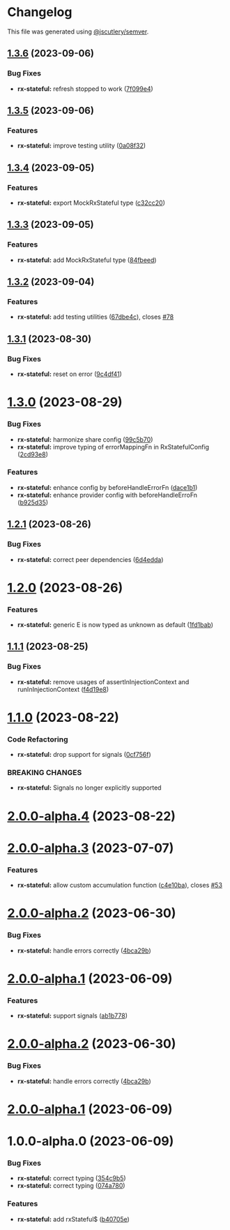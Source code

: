 # Changelog

This file was generated using [@jscutlery/semver](https://github.com/jscutlery/semver).

## [1.3.6](https://github.com/mikelgo/angular-kit/compare/rx-stateful-1.3.5...rx-stateful-1.3.6) (2023-09-06)


### Bug Fixes

* **rx-stateful:** refresh stopped to work ([7f099e4](https://github.com/mikelgo/angular-kit/commit/7f099e40ca93f0d676df4e022d0e57008da0757c))



## [1.3.5](https://github.com/mikelgo/angular-kit/compare/rx-stateful-1.3.4...rx-stateful-1.3.5) (2023-09-06)


### Features

* **rx-stateful:** improve testing utility ([0a08f32](https://github.com/mikelgo/angular-kit/commit/0a08f32f141204ddb3152cac8cee0b20264c9bf4))



## [1.3.4](https://github.com/mikelgo/angular-kit/compare/rx-stateful-1.3.3...rx-stateful-1.3.4) (2023-09-05)


### Features

* **rx-stateful:** export MockRxStateful type ([c32cc20](https://github.com/mikelgo/angular-kit/commit/c32cc20ed2e0358d36637fd37e594d9a43771eda))



## [1.3.3](https://github.com/mikelgo/angular-kit/compare/rx-stateful-1.3.2...rx-stateful-1.3.3) (2023-09-05)


### Features

* **rx-stateful:** add MockRxStateful type ([84fbeed](https://github.com/mikelgo/angular-kit/commit/84fbeed3e0ea27d437acb6e5d676587ff3d37a32))



## [1.3.2](https://github.com/mikelgo/angular-kit/compare/rx-stateful-1.3.1...rx-stateful-1.3.2) (2023-09-04)


### Features

* **rx-stateful:** add testing utilities ([67dbe4c](https://github.com/mikelgo/angular-kit/commit/67dbe4c990c0dae64c051fb1e5be8beba86ca4ab)), closes [#78](https://github.com/mikelgo/angular-kit/issues/78)



## [1.3.1](https://github.com/mikelgo/angular-kit/compare/rx-stateful-1.3.0...rx-stateful-1.3.1) (2023-08-30)


### Bug Fixes

* **rx-stateful:** reset on error ([9c4df41](https://github.com/mikelgo/angular-kit/commit/9c4df4168d3de1ac1b957393e291ba35423c6131))



# [1.3.0](https://github.com/mikelgo/angular-kit/compare/rx-stateful-1.2.1...rx-stateful-1.3.0) (2023-08-29)


### Bug Fixes

* **rx-stateful:** harmonize share config ([99c5b70](https://github.com/mikelgo/angular-kit/commit/99c5b7064eb5c2f522d7e7875554304d0514576b))
* **rx-stateful:** improve typing of errorMappingFn in RxStatefulConfig ([2cd93e8](https://github.com/mikelgo/angular-kit/commit/2cd93e89a9c9504163eecccd7c945e6b3c3882f7))


### Features

* **rx-stateful:** enhance config by beforeHandleErrorFn ([dace1b1](https://github.com/mikelgo/angular-kit/commit/dace1b1627d76c082affc4722da8adbe72588ae2))
* **rx-stateful:** enhance provider config with beforeHandleErroFn ([b925d35](https://github.com/mikelgo/angular-kit/commit/b925d35d667dee6d0a8d203e3660e132d15373db))



## [1.2.1](https://github.com/mikelgo/angular-kit/compare/rx-stateful-1.2.0...rx-stateful-1.2.1) (2023-08-26)


### Bug Fixes

* **rx-stateful:** correct peer dependencies ([6d4edda](https://github.com/mikelgo/angular-kit/commit/6d4eddaa45a7468ce10d81767cf6e3ac7941e91d))



# [1.2.0](https://github.com/mikelgo/angular-kit/compare/rx-stateful-1.1.1...rx-stateful-1.2.0) (2023-08-26)


### Features

* **rx-stateful:** generic E is now typed as unknown as default ([1fd1bab](https://github.com/mikelgo/angular-kit/commit/1fd1bab4efa269f3110df73adbaa19c82b14bb21))



## [1.1.1](https://github.com/mikelgo/angular-kit/compare/rx-stateful-1.1.0...rx-stateful-1.1.1) (2023-08-25)


### Bug Fixes

* **rx-stateful:** remove usages of assertInInjectionContext and runInInjectionContext ([f4d19e8](https://github.com/mikelgo/angular-kit/commit/f4d19e8eeb51959bc9549f093eaeab0e822b26de))



# [1.1.0](https://github.com/mikelgo/angular-kit/compare/rx-stateful-1.0.0...rx-stateful-1.1.0) (2023-08-22)


### Code Refactoring

* **rx-stateful:** drop support for signals ([0cf756f](https://github.com/mikelgo/angular-kit/commit/0cf756ff7c36385c9642ce7b93369913b9812590))


### BREAKING CHANGES

* **rx-stateful:** Signals no longer explicitly supported



# [2.0.0-alpha.4](https://github.com/mikelgo/angular-kit/compare/rx-stateful-2.0.0-alpha.3...rx-stateful-2.0.0-alpha.4) (2023-08-22)



# [2.0.0-alpha.3](https://github.com/code-workers-io/angular-kit/compare/rx-stateful-1.0.0-alpha.3...rx-stateful-2.0.0-alpha.3) (2023-07-07)


### Features

* **rx-stateful:** allow custom accumulation function ([c4e10ba](https://github.com/code-workers-io/angular-kit/commit/c4e10ba0d1d26a30b3c936127e09f9e69e09bf33)), closes [#53](https://github.com/code-workers-io/angular-kit/issues/53)



# [2.0.0-alpha.2](https://github.com/code-workers-io/angular-kit/compare/rx-stateful-1.0.0-alpha.2...rx-stateful-2.0.0-alpha.2) (2023-06-30)


### Bug Fixes

* **rx-stateful:** handle errors correctly ([4bca29b](https://github.com/code-workers-io/angular-kit/commit/4bca29bb08a51a7f4a33b6c7b22bd2ac64f46180))



# [2.0.0-alpha.1](https://github.com/code-workers-io/angular-kit/compare/rx-stateful-2.0.0-alpha.0...rx-stateful-2.0.0-alpha.1) (2023-06-09)


### Features

* **rx-stateful:** support signals ([ab1b778](https://github.com/code-workers-io/angular-kit/commit/ab1b778e7cbe2cab2aae992f54e81a3cef64d8d7))



# [2.0.0-alpha.2](https://github.com/code-workers-io/angular-kit/compare/rx-stateful-2.0.0-alpha.1...rx-stateful-2.0.0-alpha.2) (2023-06-30)


### Bug Fixes

* **rx-stateful:** handle errors correctly ([4bca29b](https://github.com/code-workers-io/angular-kit/commit/4bca29bb08a51a7f4a33b6c7b22bd2ac64f46180))



# [2.0.0-alpha.1](https://github.com/code-workers-io/angular-kit/compare/rx-stateful-2.0.0-alpha.0...rx-stateful-2.0.0-alpha.1) (2023-06-09)



# 1.0.0-alpha.0 (2023-06-09)


### Bug Fixes

* **rx-stateful:** correct typing ([354c9b5](https://github.com/code-workers-io/angular-kit/commit/354c9b5a82ad68cf130897c2607e80a1a0bff434))
* **rx-stateful:** correct typing ([074a780](https://github.com/code-workers-io/angular-kit/commit/074a78082538192724e685bca597bb2d542143c9))


### Features

* **rx-stateful:** add rxStateful$ ([b40705e](https://github.com/code-workers-io/angular-kit/commit/b40705ed25ebf3cbfdad5a426726834338852228))
